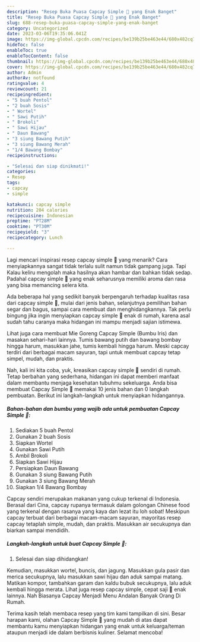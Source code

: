 ```yaml
---
description: "Resep Buka Puasa Capcay Simple 🥗 yang Enak Banget"
title: "Resep Buka Puasa Capcay Simple 🥗 yang Enak Banget"
slug: 688-resep-buka-puasa-capcay-simple-yang-enak-banget
category: Uncategorized
date: 2023-03-06T19:35:06.041Z
image: https://img-global.cpcdn.com/recipes/be139b25be463e44/680x482cq70/capcay-simple-foto-resep-utama.jpg
hideToc: false
enableToc: true
enableTocContent: false
thumbnail: https://img-global.cpcdn.com/recipes/be139b25be463e44/680x482cq70/capcay-simple-foto-resep-utama.jpg
cover: https://img-global.cpcdn.com/recipes/be139b25be463e44/680x482cq70/capcay-simple-foto-resep-utama.jpg
author: Admin
authorAv: notfound
ratingvalue: 4
reviewcount: 21
recipeingredient:
- "5 buah Pentol"
- "2 buah Sosis"
- " Wortel"
- " Sawi Putih"
- " Brokoli"
- " Sawi Hijau"
- " Daun Bawang"
- "3 siung Bawang Putih"
- "3 siung Bawang Merah"
- "1/4 Bawang Bombay"
recipeinstructions:

- "Selesai dan siap dinikmati!"
categories:
- Resep
tags:
- capcay
- simple

katakunci: capcay simple 
nutrition: 204 calories
recipecuisine: Indonesian
preptime: "PT28M"
cooktime: "PT30M"
recipeyield: "3"
recipecategory: Lunch

---
```



Lagi mencari inspirasi resep capcay simple 🥗 yang menarik? Cara menyiapkannya sangat tidak terlalu sulit namun tidak gampang juga. Tapi Kalau keliru mengolah maka hasilnya akan hambar dan bahkan tidak sedap. Padahal capcay simple 🥗 yang enak seharusnya memiliki aroma dan rasa yang bisa memancing selera kita.


Ada beberapa hal yang sedikit banyak berpengaruh terhadap kualitas rasa dari capcay simple 🥗, mulai dari jenis bahan, selanjutnya pemilihan bahan segar dan bagus, sampai cara membuat dan menghidangkannya. Tak perlu bingung jika ingin menyiapkan capcay simple 🥗 enak di rumah, karena asal sudah tahu caranya maka hidangan ini mampu menjadi sajian istimewa.

Lihat juga cara membuat Mie Goreng Capcay Simple (Bumbu Iris) dan masakan sehari-hari lainnya. Tumis bawang putih dan bawang bombay hingga harum, masukkan jahe, tumis kembali hingga harum. Meski capcay terdiri dari berbagai macam sayuran, tapi untuk membuat capcay tetap simpel, mudah, dan praktis.


Nah, kali ini kita coba, yuk, kreasikan capcay simple 🥗 sendiri di rumah. Tetap berbahan yang sederhana, hidangan ini dapat memberi manfaat dalam membantu menjaga kesehatan tubuhmu sekeluarga. Anda bisa membuat Capcay Simple 🥗 memakai 10 jenis bahan dan 0 langkah pembuatan. Berikut ini langkah-langkah untuk menyiapkan hidangannya.

<!--inarticleads1-->

##### Bahan-bahan dan bumbu yang wajib ada untuk pembuatan Capcay Simple 🥗:

1. Sediakan 5 buah Pentol
1. Gunakan 2 buah Sosis
1. Siapkan  Wortel
1. Gunakan  Sawi Putih
1. Ambil  Brokoli
1. Siapkan  Sawi Hijau
1. Persiapkan  Daun Bawang
1. Gunakan 3 siung Bawang Putih
1. Gunakan 3 siung Bawang Merah
1. Siapkan 1/4 Bawang Bombay


Capcay sendiri merupakan makanan yang cukup terkenal di Indonesia. Berasal dari Cina, capcay rupanya termasuk dalam golongan Chinese food yang terkenal dengan rasanya yang kaya dan lezat itu loh sobat! Meskipun capcay terbuat dari berbagai macam-macam sayuran, mayoritas resep capcay tetaplah simple, mudah, dan praktis. Masukkan air secukupnya dan biarkan sampai mendidih. 

<!--inarticleads2-->

##### Langkah-langkah untuk buat Capcay Simple 🥗:


1. Selesai dan siap dihidangkan!

Kemudian, masukkan wortel, buncis, dan jagung. Masukkan gula pasir dan merica secukupnya, lalu masukkan sawi hijau dan aduk sampai matang. Matikan kompor, tambahkan garam dan kaldu bubuk secukupnya, lalu aduk kembali hingga merata. Lihat juga resep capcay simple, cepat saji 🥗 enak lainnya. Nah Biasanya Capcay Menjadi Menu Andalan Banyak Orang Di Rumah. 

Terima kasih telah membaca resep yang tim kami tampilkan di sini. Besar harapan kami, olahan Capcay Simple 🥗 yang mudah di atas dapat membantu kamu menyiapkan hidangan yang enak untuk keluarga/teman ataupun menjadi ide dalam berbisnis kuliner. Selamat mencoba!
